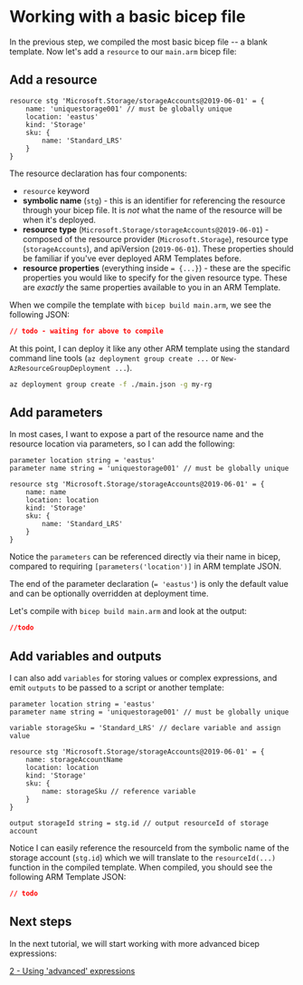 # Working with a basic bicep file

In the previous step, we compiled the most basic bicep file -- a blank template. Now let's add a `resource` to our `main.arm` bicep file:

## Add a resource

```
resource stg 'Microsoft.Storage/storageAccounts@2019-06-01' = {
    name: 'uniquestorage001' // must be globally unique
    location: 'eastus'
    kind: 'Storage'
    sku: {
        name: 'Standard_LRS'
    }
}
```

The resource declaration has four components:

* `resource` keyword
* **symbolic name** (`stg`) - this is an identifier for referencing the resource through your bicep file. It is *not* what the name of the resource will be when it's deployed.
* **resource type** (`Microsoft.Storage/storageAccounts@2019-06-01`) - composed of the resource provider (`Microsoft.Storage`), resource type (`storageAccounts`), and apiVersion (`2019-06-01`). These properties should be familiar if you've ever deployed ARM Templates before.
* **resource properties** (everything inside `= {...}`) - these are the specific properties you would like to specify for the given resource type. These are *exactly* the same properties available to you in an ARM Template.

When we compile the template with `bicep build main.arm`, we see the following JSON:

```json
// todo - waiting for above to compile
```

At this point, I can deploy it like any other ARM template using the standard command line tools (`az deployment group create ...` or `New-AzResourceGroupDeployment ...`).

```bash
az deployment group create -f ./main.json -g my-rg
```

## Add parameters

In most cases, I want to expose a part of the resource name and the resource location via parameters, so I can add the following:

```
parameter location string = 'eastus'
parameter name string = 'uniquestorage001' // must be globally unique

resource stg 'Microsoft.Storage/storageAccounts@2019-06-01' = {
    name: name
    location: location
    kind: 'Storage'
    sku: {
        name: 'Standard_LRS'
    }
}
```

Notice the `parameters` can be referenced directly via their name in bicep, compared to requiring `[parameters('location')]` in ARM template JSON.

The end of the parameter declaration (`= 'eastus'`) is only the default value and can be optionally overridden at deployment time.

Let's compile with `bicep build main.arm` and look at the output:

```json
//todo
```

## Add variables and outputs

I can also add `variables` for storing values or complex expressions, and emit `outputs` to be passed to a script or another template:

```
parameter location string = 'eastus'
parameter name string = 'uniquestorage001' // must be globally unique

variable storageSku = 'Standard_LRS' // declare variable and assign value

resource stg 'Microsoft.Storage/storageAccounts@2019-06-01' = {
    name: storageAccountName
    location: location
    kind: 'Storage'
    sku: {
        name: storageSku // reference variable
    }
}

output storageId string = stg.id // output resourceId of storage account
```

Notice I can easily reference the resourceId from the symbolic name of the storage account (`stg.id`) which we will translate to the `resourceId(...)` function in the compiled template. When compiled, you should see the following ARM Template JSON:

```json
// todo
```

## Next steps

In the next tutorial, we will start working with more advanced bicep expressions:

[2 - Using 'advanced' expressions](./02-using-expressions.md)
